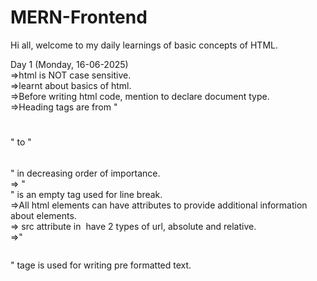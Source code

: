 # MERN-Frontend
Hi all, welcome to my daily learnings of basic concepts of HTML.   

Day 1 (Monday, 16-06-2025)  
     =>html is NOT case sensitive.    
     =>learnt about basics of html.  
     =>Before writing html code, mention <!DOCTYPE html> to declare document type.  
     =>Heading tags are from "<h1></h1>" to "<h6></h6>" in decreasing order of importance.  
     => "<br>" is an empty tag used for line break.  
     =>All html elements can have attributes to provide additional information about elements.  
     => src attribute in <img> have 2 types of url, absolute and relative.   
     =>"<pre></pre>" tage is used for writing pre formatted text.  


